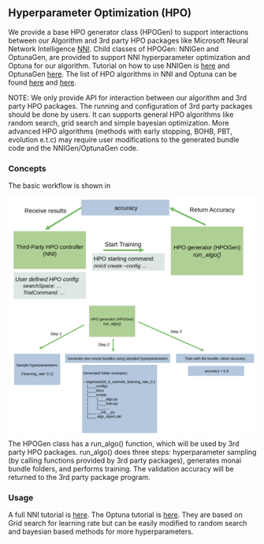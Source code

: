 ## Hyperparameter Optimization (HPO)
We provide a base HPO generator class (HPOGen) to support interactions between our Algorithm and 3rd party
HPO packages like Microsoft Neural Network Intelligence [NNI](https://nni.readthedocs.io/en/stable/). Child classes of HPOGen: NNIGen and OptunaGen, are provided to support NNI hyperparameter optimization and Optuna for our algorithm. Tutorial on how to use NNIGen is [here](../notebooks/hpo.ipynb) and OptunaGen [here](https://optuna.readthedocs.io/en/stable/). The list of HPO algorithms in NNI and Optuna can be found [here](https://github.com/microsoft/nni) and [here](https://optuna.readthedocs.io/en/stable/reference/samplers/index.html).

NOTE: We only provide API for interaction between our algorithm and 3rd party HPO packages. The running and configuration of 3rd party packages should be done by users. It can supports general HPO algorithms like random search, grid search and simple bayesian optimization. More advanced HPO algorithms (methods with early stopping, BOHB, PBT, evolution e.t.c) may require user modifications to the generated bundle code and the NNIGen/OptunaGen code.

### Concepts
The basic workflow is shown in
<div align="center"> <img src="../figures/hpo_workflow0.png" width="800"/> </div>
<div align="center"> <img src="../figures/hpo_workflow1.png" width="800"/> </div>
The HPOGen class has a run_algo() function, which will be used by 3rd party HPO packages. run_algo() does three steps: hyperparameter sampling (by calling functions provided by 3rd party packages), generates monai bundle folders, and performs training. The validation accuracy will be returned to the 3rd party package program.

### Usage
A full NNI tutorial is [here](../notebooks/hpo_nni.ipynb). The Optuna tutorial is [here](../notebooks/hpo_optuna.ipynb). They are based on Grid search for learning rate but can be easily modified to random search and bayesian based methods for more hyperparameters.
